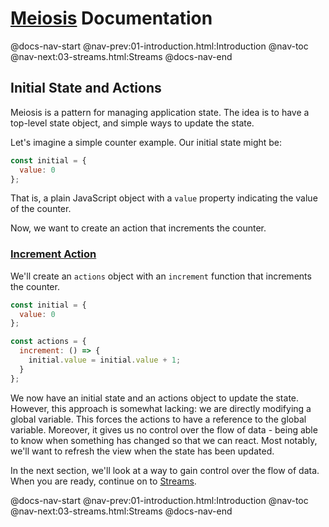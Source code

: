 # [Meiosis](https://meiosis.js.org) Documentation

@docs-nav-start
@nav-prev:01-introduction.html:Introduction
@nav-toc
@nav-next:03-streams.html:Streams
@docs-nav-end

## Initial State and Actions

Meiosis is a pattern for managing application state. The idea is to have a top-level state object,
and simple ways to update the state.

Let's imagine a simple counter example. Our initial state might be:

```js
const initial = {
  value: 0
};
```

That is, a plain JavaScript object with a `value` property indicating the value of the counter.

Now, we want to create an action that increments the counter.

<a name="increment_action"></a>
### [Increment Action](#increment_action)

We'll create an `actions` object with an `increment` function that increments the counter.

```js
const initial = {
  value: 0
};

const actions = {
  increment: () => {
    initial.value = initial.value + 1;
  }
};
```

We now have an initial state and an actions object to update the state. However, this approach is
somewhat lacking: we are directly modifying a global variable. This forces the actions to have a
reference to the global variable. Moreover, it gives us no control over the flow of data - being
able to know when something has changed so that we can react. Most notably, we'll want to refresh
the view when the state has been updated.

In the next section, we'll look at a way to gain control over the flow of data. When you are ready,
continue on to [Streams](03-streams.html).

@docs-nav-start
@nav-prev:01-introduction.html:Introduction
@nav-toc
@nav-next:03-streams.html:Streams
@docs-nav-end

